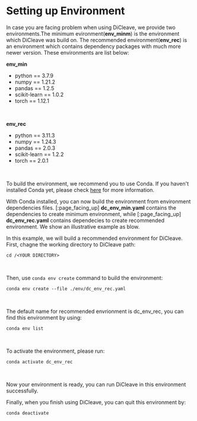 # Setting up Environment

In case you are facing problem when using DiCleave, we provide two environments.The minimum evironment(**env_minm**) is the environment which DiCleave was build on. The recommended environment(**env_rec**) is an environment which contains dependency packages with much more newer version. These environments are list below:

**env_min**
- python == 3.7.9
- numpy == 1.21.2
- pandas == 1.2.5
- scikit-learn == 1.0.2
- torch == 1.12.1

<br>

**env_rec**
- python == 3.11.3
- numpy == 1.24.3
- pandas == 2.0.3
- scikit-learn == 1.2.2
- torch == 2.0.1

<br>

To build the environment, we recommend you to use Conda. If you haven't installed Conda yet, please check [here](https://docs.conda.io/projects/conda/en/latest/user-guide/install/index.html) for more information.


With Conda installed, you can now build the environment from environment dependencies files. [:page_facing_up] **dc_env_min.yaml** contains the dependencies to create minimum environment, while [:page_facing_up] **dc_env_rec.yaml** contains dependecies to create recommended environment. We show an illustrative example as blow.

In this example, we will build a recommended environment for DiCleave. First, chagne the working directory to DiCleave path:

`cd /<YOUR DIRECTORY>`

<br>

Then, use `conda env create` command to build the environment:

`conda env create --file ./env/dc_env_rec.yaml`

<br>

The default name for recommended envrionment is dc_env_rec, you can find this environment by using:

`conda env list`

<br>

To activate the environment, please run:

`conda activate dc_env_rec`

<br>

Now your environment is ready, you can run DiCleave in this environment successfully.

Finally, when you finish using DiCleave, you can quit this environment by:

`conda deactivate`
